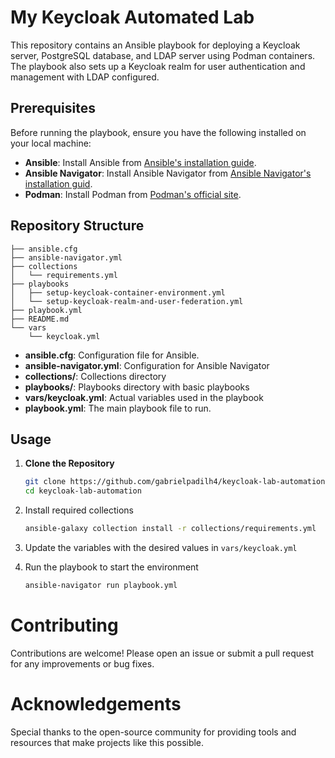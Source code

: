 # My Keycloak Automated Lab

This repository contains an Ansible playbook for deploying a Keycloak server, PostgreSQL database, and LDAP server using Podman containers. The playbook also sets up a Keycloak realm for user authentication and management with LDAP configured.

## Prerequisites

Before running the playbook, ensure you have the following installed on your local machine:

- **Ansible**: Install Ansible from [Ansible's installation guide](https://docs.ansible.com/ansible/latest/installation_guide/index.html).
- **Ansible Navigator**: Install Ansible Navigator from [Ansible Navigator's installation guid](https://ansible.readthedocs.io/projects/navigator/installation).
- **Podman**: Install Podman from [Podman's official site](https://podman.io/).

## Repository Structure
~~~
├── ansible.cfg
├── ansible-navigator.yml
├── collections
│   └── requirements.yml
├── playbooks
│   ├── setup-keycloak-container-environment.yml
│   └── setup-keycloak-realm-and-user-federation.yml
├── playbook.yml
├── README.md
└── vars
    └── keycloak.yml
~~~

- **ansible.cfg**: Configuration file for Ansible.
- **ansible-navigator.yml**: Configuration for Ansible Navigator
- **collections/**: Collections directory
- **playbooks/**: Playbooks directory with basic playbooks
- **vars/keycloak.yml**: Actual variables used in the playbook
- **playbook.yml**: The main playbook file to run.

## Usage

1. **Clone the Repository**

   ```sh
   git clone https://github.com/gabrielpadilh4/keycloak-lab-automation
   cd keycloak-lab-automation
   ```


2. Install required collections
   ```sh
   ansible-galaxy collection install -r collections/requirements.yml
   ```

3. Update the variables with the desired values in `vars/keycloak.yml`

4. Run the playbook to start the environment
   ```sh
   ansible-navigator run playbook.yml 
   ```
# Contributing
Contributions are welcome! Please open an issue or submit a pull request for any improvements or bug fixes.

# Acknowledgements
Special thanks to the open-source community for providing tools and resources that make projects like this possible.
